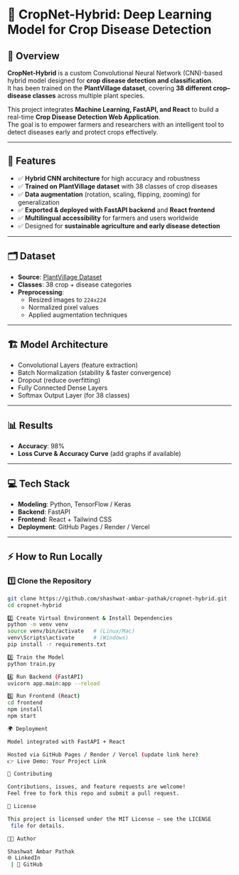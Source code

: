 # 🌱 CropNet-Hybrid: Deep Learning Model for Crop Disease Detection

## 📌 Overview
**CropNet-Hybrid** is a custom Convolutional Neural Network (CNN)-based hybrid model designed for **crop disease detection and classification**.  
It has been trained on the **PlantVillage dataset**, covering **38 different crop–disease classes** across multiple plant species.  

This project integrates **Machine Learning, FastAPI, and React** to build a real-time **Crop Disease Detection Web Application**.  
The goal is to empower farmers and researchers with an intelligent tool to detect diseases early and protect crops effectively.  

---

## 🚀 Features
- ✅ **Hybrid CNN architecture** for high accuracy and robustness  
- ✅ **Trained on PlantVillage dataset** with 38 classes of crop diseases  
- ✅ **Data augmentation** (rotation, scaling, flipping, zooming) for generalization  
- ✅ **Exported & deployed with FastAPI backend** and **React frontend**  
- ✅ **Multilingual accessibility** for farmers and users worldwide  
- ✅ Designed for **sustainable agriculture and early disease detection**  

---

## 🗂️ Dataset
- **Source**: [PlantVillage Dataset](https://www.kaggle.com/datasets/emmarex/plantdisease)  
- **Classes**: 38 crop + disease categories  
- **Preprocessing**:  
  - Resized images to `224x224`  
  - Normalized pixel values  
  - Applied augmentation techniques  

---

## 🏗️ Model Architecture
- Convolutional Layers (feature extraction)  
- Batch Normalization (stability & faster convergence)  
- Dropout (reduce overfitting)  
- Fully Connected Dense Layers  
- Softmax Output Layer (for 38 classes)  

---

## 📊 Results
- **Accuracy**: 98% 
- **Loss Curve & Accuracy Curve** (add graphs if available)  

---

## 💻 Tech Stack
- **Modeling**: Python, TensorFlow / Keras  
- **Backend**: FastAPI  
- **Frontend**: React + Tailwind CSS  
- **Deployment**: GitHub Pages / Render / Vercel  

---

## ⚡ How to Run Locally
### 1️⃣ Clone the Repository
```bash
git clone https://github.com/shashwat-ambar-pathak/cropnet-hybrid.git
cd cropnet-hybrid

2️⃣ Create Virtual Environment & Install Dependencies
python -m venv venv
source venv/bin/activate   # (Linux/Mac)
venv\Scripts\activate      # (Windows)
pip install -r requirements.txt

3️⃣ Train the Model
python train.py

4️⃣ Run Backend (FastAPI)
uvicorn app.main:app --reload

5️⃣ Run Frontend (React)
cd frontend
npm install
npm start

🌍 Deployment

Model integrated with FastAPI + React

Hosted via GitHub Pages / Render / Vercel (update link here)
👉 Live Demo: Your Project Link

🤝 Contributing

Contributions, issues, and feature requests are welcome!
Feel free to fork this repo and submit a pull request.

📜 License

This project is licensed under the MIT License – see the LICENSE
 file for details.

👨‍💻 Author

Shashwat Ambar Pathak
🌐 LinkedIn
 | 🐙 GitHub
